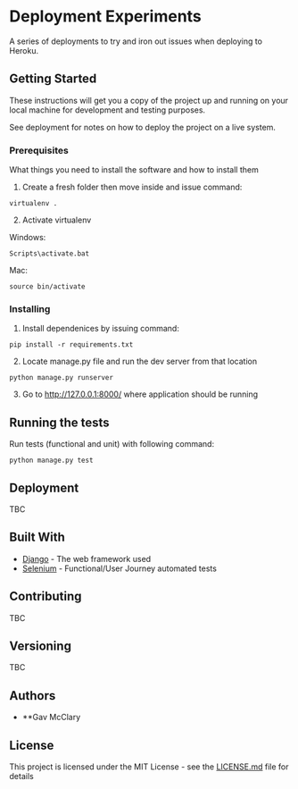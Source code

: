 # Deployment Experiments

A series of deployments to try and iron out issues when deploying to Heroku.

## Getting Started

These instructions will get you a copy of the project up and running on your local machine for development and testing purposes. 

See deployment for notes on how to deploy the project on a live system.

### Prerequisites

What things you need to install the software and how to install them

1. Create a fresh folder then move inside and issue command:

```
virtualenv .
```
2. Activate virtualenv 

Windows:

```
Scripts\activate.bat
```

Mac:

```
source bin/activate
```

### Installing

1. Install dependenices by issuing command:

```
pip install -r requirements.txt
```

2. Locate manage.py file and run the dev server from that location

```
python manage.py runserver
```

3. Go to http://127.0.0.1:8000/ where application should be running


## Running the tests

Run tests (functional and unit) with following command:

```
python manage.py test
```

## Deployment

TBC

## Built With

* [Django](https://www.djangoproject.com/) - The web framework used
* [Selenium](https://selenium-python.readthedocs.io/) - Functional/User Journey automated tests

## Contributing

TBC

## Versioning

TBC

## Authors

* **Gav McClary

## License

This project is licensed under the MIT License - see the [LICENSE.md](LICENSE.md) file for details
